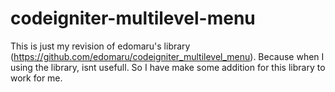 # codeigniter-multilevel-menu
This is just my revision of edomaru's library (https://github.com/edomaru/codeigniter_multilevel_menu). Because when I using the library, isnt usefull. So I have make some addition for this library to work for me.
